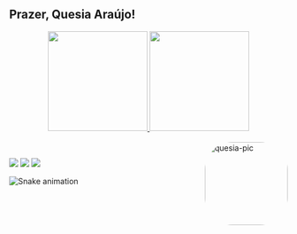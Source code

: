 ## Prazer, Quesia Araújo!

<div align="center">
  <a href="https://github.com/quesia-araujo">
  <img height="180em" src="https://github-readme-stats.vercel.app/api?username=quesia-araujo&show_icons=true&theme=dracula&include_all_commits=true&count_private=true"/>
  <img height="180em" src="https://github-readme-stats.vercel.app/api/top-langs/?username=quesia-araujo&layout=compact&langs_count=7&theme=dracula"/>
</div>

<div style="display: inline_block"><br>
  <img align="right" alt="quesia-pic" height="150" style="border-radius:50px;" src="https://media.discordapp.net/attachments/956639584396140587/956640586495041536/download20220304163959.png">
</div>
  
  ##
 
<div> 
  <a href="https://www.instagram.com/quesia.exe/" target="_blank"><img src="https://img.shields.io/badge/-Instagram-%23E4405F?style=for-the-badge&logo=instagram&logoColor=white" target="_blank"></a>
  <a href = "mailto:quesiaweb@gmail.com"><img src="https://img.shields.io/badge/-Gmail-%23333?style=for-the-badge&logo=gmail&logoColor=white" target="_blank"></a>
  <a href="https://www.linkedin.com/in/quesia-ara%C3%BAjo/" target="_blank"><img src="https://img.shields.io/badge/-LinkedIn-%230077B5?style=for-the-badge&logo=linkedin&logoColor=white" target="_blank"></a> 
  
  ![Snake animation](https://github.com/quesia-araujo/quesia-araujo/blob/output/github-contribution-grid-snake.svg)
  
</div>

